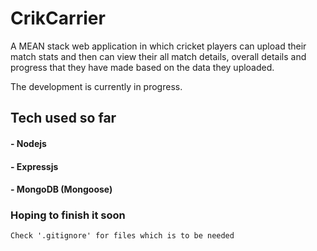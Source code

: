 # CrikCarrier

A MEAN stack web application in which cricket players can upload their match stats and then can view their all match details, overall details and progress that they have made based on the data they uploaded.

The development is currently in progress.

## Tech used so far

#### - Nodejs

#### - Expressjs

#### - MongoDB (Mongoose)

### Hoping to finish it soon

```
Check '.gitignore' for files which is to be needed
```
